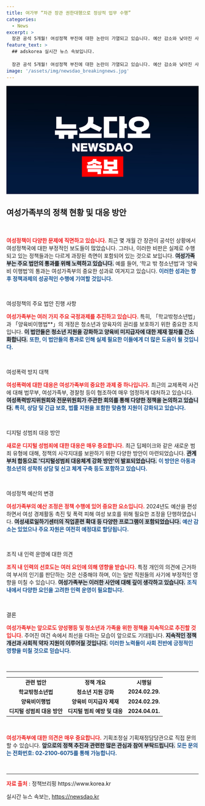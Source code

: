 ```yaml
---
title: 여가부 “차관 장관 권한대행으로 정상적 업무 수행”
categories:
  - News
excerpt: >
  장관 공석 5개월! 여성정책 부진에 대한 논란이 가열되고 있습니다. 예산 감소와 낮아진 사기, 문제의 중심에는 무엇이 있을까요? 클릭해 확인해 보세요!
feature_text: >
  ## adskorea 실시간 뉴스 속보입니다.

  장관 공석 5개월! 여성정책 부진에 대한 논란이 가열되고 있습니다. 예산 감소와 낮아진 사기, 문제의 중심에는 무엇이 있을까요? 클릭해 확인해 보세요!
image: '/assets/img/newsdao_breakingnews.jpg'
---
```


<p><img src="/assets/img/newsdao_breakingnews.jpg" alt="adskorea 속보" /></p>

<h2 data-ke-size="size26">여성가족부의 정책 현황 및 대응 방안</h2>

<p data-ke-size="size16">&nbsp;</p>

<p><b><span style="color: #ee2323;">여성정책이 다양한 문제에 직면하고 있습니다.</span></b> 최근 몇 개월 간 장관이 공석인 상황에서 여성정책국에 대한 부정적인 보도들이 많았습니다. 그러나, 이러한 비판은 실제로 수행되고 있는 정책들과는 다르게 과장된 측면이 포함되어 있는 것으로 보입니다. <b><span style="background-color: #21538527;">여성가족부는 주요 법안의 통과를 위해 노력하고 있습니다.</span></b> 예를 들어, ‘학교 밖 청소년법’과 ‘양육비 이행법’의 통과는 여성가족부의 중요한 성과로 여겨지고 있습니다. <b><span style="color: #1a5490;">이러한 성과는 향후 정책과제의 성공적인 수행에 기여할 것입니다.</span></b>  </p>

<p data-ke-size="size16">&nbsp;</p>

<p>여성정책의 주요 법안 진행 사항</p>

<p><b><span style="color: #ee2323;">여성가족부는 여러 가지 주요 국정과제를 추진하고 있습니다.</span></b> 특히, 「학교밖청소년법」과 「양육비이행법**」의 개정은 청소년과 양육자의 권리를 보호하기 위한 중요한 조치입니다. <b><span style="background-color: #21538527;">이 법안들은 청소년 지원을 강화하고 양육비 미지급자에 대한 제재 절차를 간소화합니다.</span></b> <b><span style="color: #1a5490;">또한, 이 법안들의 통과로 인해 실제 필요한 이들에게 더 많은 도움이 될 것입니다.</span></b></p>

<p data-ke-size="size16">&nbsp;</p>

<p>여성폭력 방지 대책</p>

<p><b><span style="color: #ee2323;">여성폭력에 대한 대응은 여성가족부의 중요한 과제 중 하나입니다.</span></b> 최근의 교제폭력 사건에 대해 법무부, 여성가족부, 경찰청 등이 협조하여 매우 엄정하게 대처하고 있습니다. <b><span style="background-color: #21538527;">여성폭력방지위원회와 전문위원회가 주관한 회의를 통해 다양한 정책을 논의하고 있습니다.</span></b> <b><span style="color: #1a5490;">특히, 상담 및 긴급 보호, 법률 지원을 포함한 맞춤형 지원이 강화되고 있습니다.</span></b></p>

<p data-ke-size="size16">&nbsp;</p>

<p>디지털 성범죄 대응 방안</p>

<p><b><span style="color: #ee2323;">새로운 디지털 성범죄에 대한 대응은 매우 중요합니다.</span></b> 최근 딥페이크와 같은 새로운 범죄 유형에 대해, 정책의 사각지대를 보완하기 위한 다양한 방안이 마련되었습니다. <b><span style="background-color: #21538527;">관계 부처 합동으로 '디지털성범죄 대응체계 강화 방안'이 발표되었습니다.</span></b> <b><span style="color: #1a5490;">이 방안은 아동과 청소년의 성착취 상담 및 신고 체계 구축 등도 포함하고 있습니다.</span></b></p>

<p data-ke-size="size16">&nbsp;</p>

<p>여성정책 예산의 변경</p>

<p><b><span style="color: #ee2323;">여성가족부의 예산 조정은 정책 수행에 있어 중요한 요소입니다.</span></b> 2024년도 예산을 편성하면서 여성 경제활동 촉진 및 폭력 피해 여성 보호를 위해 필요한 조정을 단행하였습니다. <b><span style="background-color: #21538527;">여성새로일하기센터의 직업훈련 확대 등 다양한 프로그램이 포함되었습니다.</span></b> <b><span style="color: #1a5490;">예산 감소는 있었으나 주요 자원은 여전히 예정대로 할당됩니다.</span></b></p>

<p data-ke-size="size16">&nbsp;</p>

<p>조직 내 인력 운영에 대한 의견</p>

<p><b><span style="color: #ee2323;">조직 내 인력의 선호도는 여러 요인에 의해 영향을 받습니다.</span></b> 특정 개인의 의견에 근거하여 부서의 인기를 판단하는 것은 신중해야 하며, 이는 일반 직원들의 사기에 부정적인 영향을 미칠 수 있습니다. <b><span style="background-color: #21538527;">여성가족부는 이러한 사안에 대해 깊이 생각하고 있습니다.</span></b> <b><span style="color: #1a5490;">조직 내에서 다양한 요인을 고려한 인력 운영이 필요합니다.</span></b></p>

<p data-ke-size="size16">&nbsp;</p>

<p>결론</p>

<p><b><span style="color: #ee2323;">여성가족부는 앞으로도 양성평등 및 청소년과 가족을 위한 정책을 지속적으로 추진할 것입니다.</span></b> 주어진 여건 속에서 최선을 다하는 모습이 앞으로도 기대됩니다. <b><span style="background-color: #21538527;">지속적인 정책 개선과 사회적 약자 지원이 이루어질 것입니다.</span></b> <b><span style="color: #1a5490;">이러한 노력들이 사회 전반에 긍정적인 영향을 미칠 것으로 믿습니다.</span></b></p>

<p data-ke-size="size16">&nbsp;</p>

<hr>

<table style="width: 100%; border-collapse: collapse;">
<tr>
<td style="text-align: center; height: 17px;"><b> 관련 법안</b></td>
<td style="text-align: center; height: 17px;"><b> 정책 개요</b></td>
<td style="text-align: center; height: 17px;"><b> 시행일</b></td>
</tr>
<tr>
<td style="text-align: center; height: 17px;"><b>학교밖청소년법</b></td>
<td style="text-align: center; height: 17px;"><b>청소년 지원 강화</b></td>
<td style="text-align: center; height: 17px;"><b>2024.02.29.</b></td>
</tr>
<tr>
<td style="text-align: center; height: 17px;"><b>양육비이행법</b></td>
<td style="text-align: center; height: 17px;"><b>양육비 미지급자 제재</b></td>
<td style="text-align: center; height: 17px;"><b>2024.02.29.</b></td>
</tr>
<tr>
<td style="text-align: center; height: 17px;"><b>디지털 성범죄 대응 방안</b></td>
<td style="text-align: center; height: 17px;"><b>디지털 범죄 예방 및 대응</b></td>
<td style="text-align: center; height: 17px;"><b>2024.04.01.</b></td>
</tr>
</table>

<p data-ke-size="size16">&nbsp;</p>

<p><b><span style="color: #ee2323;">여성가족부에 대한 의견은 매우 중요합니다.</span></b> 기획조정실 기획재정담당관으로 직접 문의할 수 있습니다. <b><span style="background-color: #21538527;">앞으로의 정책 추진과 관련한 많은 관심과 참여 부탁드립니다.</span></b> <b><span style="color: #1a5490;">모든 문의는 전화번호: 02-2100-6075를 통해 가능합니다.</span></b></p>

<p data-ke-size="size16">&nbsp;</p>

<hr>

<p><b><span style="color: #ee2323;">자료 출처</span></b> : 정책브리핑 https://www.korea.kr</p>
실시간 뉴스 속보는, <a href="https://newsdao.kr" rel="dofollow">https://newsdao.kr</a>


